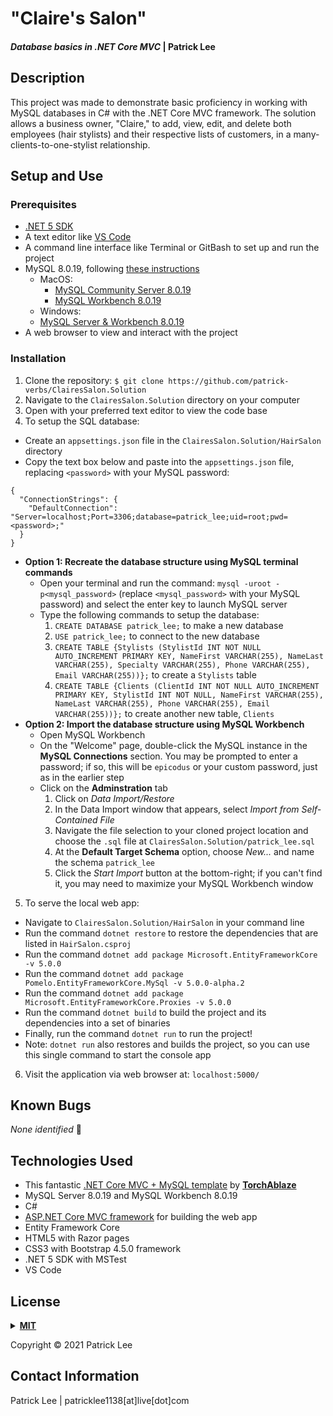 # "Claire's Salon"

#### _Database basics in .NET Core MVC_ | Patrick Lee

## Description

This project was made to demonstrate basic proficiency in working with MySQL databases in C# with the .NET Core MVC framework. The solution allows a business owner, "Claire," to add, view, edit, and delete both employees (hair stylists) and their respective lists of customers, in a many-clients-to-one-stylist relationship.

## Setup and Use

### Prerequisites

- [.NET 5 SDK](https://dotnet.microsoft.com/download/dotnet/5.0)
- A text editor like [VS Code](https://code.visualstudio.com/)
- A command line interface like Terminal or GitBash to set up and run the project
- MySQL 8.0.19, following [these instructions](https://web.archive.org/web/20210521163651/https://www.learnhowtoprogram.com/c-and-net/getting-started-with-c/installing-and-configuring-mysql)
  - MacOS:
    - [MySQL Community Server 8.0.19](https://dev.mysql.com/downloads/file/?id=484914)
    - [MySQL Workbench 8.0.19](https://dev.mysql.com/downloads/file/?id=484391)
  - Windows:
  - [MySQL Server & Workbench 8.0.19](https://downloads.mysql.com/archives/get/p/25/file/mysql-installer-web-community-8.0.19.0.msi)
- A web browser to view and interact with the project

### Installation

1. Clone the repository: `$ git clone https://github.com/patrick-verbs/ClairesSalon.Solution`
2. Navigate to the `ClairesSalon.Solution` directory on your computer
3. Open with your preferred text editor to view the code base
4. To setup the SQL database:
  - Create an `appsettings.json` file in the `ClairesSalon.Solution/HairSalon` directory
  - Copy the text box below and paste into the `appsettings.json` file, replacing `<password>` with your MySQL password:
  ```
  {
    "ConnectionStrings": {
      "DefaultConnection": "Server=localhost;Port=3306;database=patrick_lee;uid=root;pwd=<password>;"
    }
  }
  ```
  - __Option 1: Recreate the database structure using MySQL terminal commands__
    - Open your terminal and run the command: `mysql -uroot -p<mysql_password>` (replace `<mysql_password>` with your MySQL password) and select the enter key to launch MySQL server
    - Type the following commands to setup the database:
      1. `CREATE DATABASE patrick_lee;` to make a new database
      2. `USE patrick_lee;` to connect to the new database
      3. `CREATE TABLE {Stylists (StylistId INT NOT NULL AUTO_INCREMENT PRIMARY KEY, NameFirst VARCHAR(255), NameLast VARCHAR(255), Specialty VARCHAR(255), Phone VARCHAR(255), Email VARCHAR(255))};` to create a `Stylists` table
      4. `CREATE TABLE {Clients (ClientId INT NOT NULL AUTO_INCREMENT PRIMARY KEY, StylistId INT NOT NULL, NameFirst VARCHAR(255), NameLast VARCHAR(255), Phone VARCHAR(255), Email VARCHAR(255))};` to create another new table, `Clients`
  - __Option 2: Import the database structure using MySQL Workbench__
    - Open MySQL Workbench
    - On the "Welcome" page, double-click the MySQL instance in the __MySQL Connections__ section. You may be prompted to enter a password; if so, this will be `epicodus` or your custom password, just as in the earlier step
    - Click on the __Adminstration__ tab
      1. Click on _Data Import/Restore_
      2. In the Data Import window that appears, select _Import from Self-Contained File_
      3. Navigate the file selection to your cloned project location and choose the `.sql` file at `ClairesSalon.Solution/patrick_lee.sql`
      4. At the __Default Target Schema__ option, choose _New..._ and name the schema `patrick_lee`
      5. Click the _Start Import_ button at the bottom-right; if you can't find it, you may need to maximize your MySQL Workbench window

5. To serve the local web app:
  - Navigate to `ClairesSalon.Solution/HairSalon` in your command line
  - Run the command `dotnet restore` to restore the dependencies that are listed in `HairSalon.csproj`
  - Run the command `dotnet add package Microsoft.EntityFrameworkCore -v 5.0.0`
  - Run the command `dotnet add package Pomelo.EntityFrameworkCore.MySql -v 5.0.0-alpha.2`
  - Run the command `dotnet add package Microsoft.EntityFrameworkCore.Proxies -v 5.0.0`
  - Run the command `dotnet build` to build the project and its dependencies into a set of binaries
  - Finally, run the command `dotnet run` to run the project!
  - Note: `dotnet run` also restores and builds the project, so you can use this single command to start the console app
6. Visit the application via web browser at: `localhost:5000/`

## Known Bugs

_None identified_ :bug:

## Technologies Used

- This fantastic [.NET Core MVC + MySQL template](https://github.com/TorchAblaze/WeekThreeTemplate.Solution) by __[TorchAblaze](https://github.com/TorchAblaze)__
- MySQL Server 8.0.19 and MySQL Workbench 8.0.19
- C#
- [ASP.NET Core MVC framework](https://docs.microsoft.com/en-us/aspnet/core/mvc/overview?view=aspnetcore-5.0) for building the web app
- Entity Framework Core
- HTML5 with Razor pages
- CSS3 with Bootstrap 4.5.0 framework
- .NET 5 SDK with MSTest
- VS Code

## <a name="License"></a>License
<details>
<summary><a href="https://opensource.org/licenses/MIT"><strong>MIT</strong></a></summary>
<pre>
MIT License
Copyright (c) 2021 Patrick Lee


Permission is hereby granted, free of charge, to any person obtaining a copy
of this software and associated documentation files (the "Software"), to deal
in the Software without restriction, including without limitation the rights
to use, copy, modify, merge, publish, distribute, sublicense, and/or sell
copies of the Software, and to permit persons to whom the Software is
furnished to do so, subject to the following conditions:


The above copyright notice and this permission notice shall be included in all
copies or substantial portions of the Software.


THE SOFTWARE IS PROVIDED "AS IS", WITHOUT WARRANTY OF ANY KIND, EXPRESS OR
IMPLIED, INCLUDING BUT NOT LIMITED TO THE WARRANTIES OF MERCHANTABILITY,
FITNESS FOR A PARTICULAR PURPOSE AND NONINFRINGEMENT. IN NO EVENT SHALL THE
AUTHORS OR COPYRIGHT HOLDERS BE LIABLE FOR ANY CLAIM, DAMAGES OR OTHER
LIABILITY, WHETHER IN AN ACTION OF CONTRACT, TORT OR OTHERWISE, ARISING FROM,
OUT OF OR IN CONNECTION WITH THE SOFTWARE OR THE USE OR OTHER DEALINGS IN THE
SOFTWARE.
</pre>
</details>

Copyright © 2021 Patrick Lee
<br>

## Contact Information

Patrick Lee | patricklee1138[at]live[dot]com
